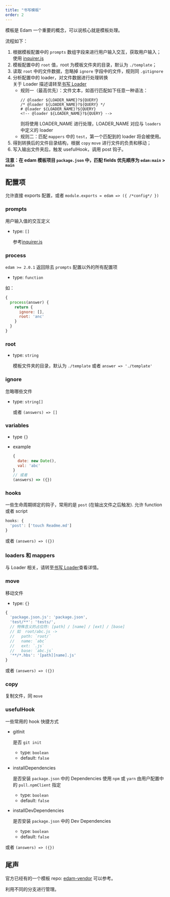```yaml
---
title: "书写模板"
order: 2
---
```


模板是 Edam 一个重要的概念，可以说核心就是模板处理。

流程如下：

1. 根据模板配置中的 `prompts` 数组字段来进行用户输入交互，获取用户输入；  
   使用 [inquirer.js](https://github.com/SBoudrias/Inquirer.js/)
2. 模板配置中的 `root` 值，root 为模板文件夹的目录，默认为 `./template`；
3. 读取 `root` 中的文件数据，忽略掉 `ignore` 字段中的文件，规则同 `.gitignore`
4. 分析配置中的 loader，对文件数据进行处理转换  
    关于 Loader 描述请转至[书写 Loader](./write-loader_zh.md)
   * 规则一（最高优先）：文件文本，如首行匹配如下任意一种语法：
     ```text
     // @loader ${LOADER_NAME}?${QUERY}
     /* @loader ${LOADER_NAME}?${QUERY} */
     # @loader ${LOADER_NAME}?${QUERY}
     <!-- @loader ${LOADER_NAME}?${QUERY} -->
     ```
     则将使用 LOADER_NAME 进行处理，LOADER_NAME 对应与 `loaders` 中定义的 loader
   * 规则二：匹配 `mappers` 中的 `test`，第一个匹配到的 loader 将会被使用。
5. 得到转换后的文件目录结构，根据 `copy` `move` 进行文件的负责和移动；
6. 写入输出文件夹后，触发 usefulHook，调用 post 钩子。

**注意：在 edam 模板项目 `package.json` 中，匹配 fields 优先顺序为 `edam:main` > `main`**

## 配置项

允许直接 exports 配置，或者 `module.exports = edam => ({ /*config*/ })`

### prompts

用户输入值的交互定义

* type: `[]`

  参考[inquirer.js](https://github.com/SBoudrias/Inquirer.js/)
  
### process

`edam >= 2.0.1`  返回除去 `prompts` 配置以外的所有配置项

* type: `function`

如：
```javascript
{
  process(answer) {
    return {
      ignore: [],
      root: 'anc'
    }
  }
}
```



### root

* type: `string`

  模板文件夹的目录，默认为 `./template`
  或者 `answer => './template'`

### ignore

忽略哪些文件

* type: `string[]`

  或者 `(answers) => []`

### variables

* type `{}`
* example

  ```javascript
  {
    date: new Date(),
    val: 'abc'
  }
  // 或者
  (answers) => ({})
  ```

### hooks

一些生命周期绑定的钩子，常用的是 `post` (在输出文件之后触发).
允许 function 或者 script

```javascript
hooks: {
  'post': ['touch Readme.md']
}
```

或者 `(answers) => ({})`

### loaders 和 mappers

与 Loader 相关，请转至[书写 Loader](./write-loader_zh.md)查看详情。

### move

移动文件

* type: `{}`

```javascript
{
  'package.json.js': 'package.json',
  'test/**': 'tests/',
  // 特殊含义的占位符: [path] / [name] / [ext] / [base]
  // 如  root/abc.js -> 
  //   path: `root/`
  //   name: `abc`
  //   ext: `.js`
  //   base: `abc.js`
  '**/*.hbs': '[path][name].js'
}
```

或者 `(answers) => ({})`

### copy

复制文件，同 `move`

### usefulHook

一些常用的 hook 快捷方式

* gitInit

  是否 `git init`

  * type: `boolean`
  * default: `false`

* installDependencies

  是否安装 `package.json` 中的 Dependencies
  使用 `npm` 或 `yarn` 由用户配置中的 `pull.npmClient` 指定

  * type: `boolean`
  * default: `false`

* installDevDependencies

  是否安装 `package.json` 中的 Dev Dependencies

  * type: `boolean`
  * default: `false`

或者 `(answers) => ({})`

## 尾声

官方已经有的一个模板 repo: [edam-vendor](https://github.com/imcuttle/edam-vendor) 可以参考。

利用不同的分支进行管理。
